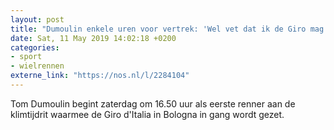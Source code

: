 ```yaml
---
layout: post
title: "Dumoulin enkele uren voor vertrek: 'Wel vet dat ik de Giro mag aftrappen'"
date: Sat, 11 May 2019 14:02:18 +0200
categories: 
- sport 
- wielrennen 
externe_link: "https://nos.nl/l/2284104"
---
```


Tom Dumoulin begint zaterdag om 16.50 uur als eerste renner aan de klimtijdrit waarmee de Giro d'Italia in Bologna in gang wordt gezet.
